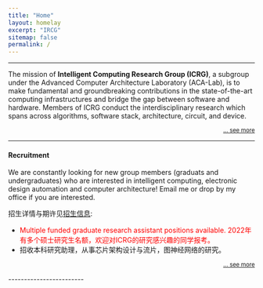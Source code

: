 ```yaml
---
title: "Home"
layout: homelay
excerpt: "IRCG"
sitemap: false
permalink: /
---
```


------------------------
<!-- ### About the Group -->

The mission of __Intelligent Computing Research Group (ICRG)__, a subgroup under the Advanced Computer Architecture Laboratory (ACA-Lab), is to make fundamental and groundbreaking contributions in the state-of-the-art computing infrastructures and bridge the gap between software and hardware. Members of ICRG conduct the interdisciplinary research which spans across algorithms, software stack, architecture, circuit, and device.

<!-- 

Current research interests focuses on:
- **Algorithm**
    * Efficiency and Security in Machine Learning (机器学习的能效与安全)
    * Algorithm for Intelligent System (智能系统算法)
- **Architecture & Circuit**
    * Processing-in-Memory (存内计算/存算一体)
    * Brian-inspired Neuromorphic Computing (神经模态计算)
    * Machine Learning Aided Electronics Design Automation (机器学习辅助电子设计自动化)
- **Device**
    * Post-CMOS Emerging Devices (后CMOS新型器件) -->


<p align="right">
<small><a href="{{ site.url }}{{ site.baseurl }}/research"> ... see more</a></small>
</p>

------
#### Recruitment 
We are constantly looking for new group members (graduats and undergraduates) who are interested in intelligent computing, electronic design automation and computer architecture! Email me or drop by my office if you are interested.

招生详情与期许见<a href="{{ site.url }}{{ site.baseurl }}/vacancies">招生信息</a>:
- <font color=red>Multiple funded graduate research assistant positions available. 2022年有多个硕士研究生名额，欢迎对ICRG的研究感兴趣的同学报考。</font>
- 招收本科研究助理，从事芯片架构设计与流片，图神经网络的研究。


<p align="right">
<small><a href="{{ site.url }}{{ site.baseurl }}/vacancies"> ... see more</a></small>
</p>
------------------------